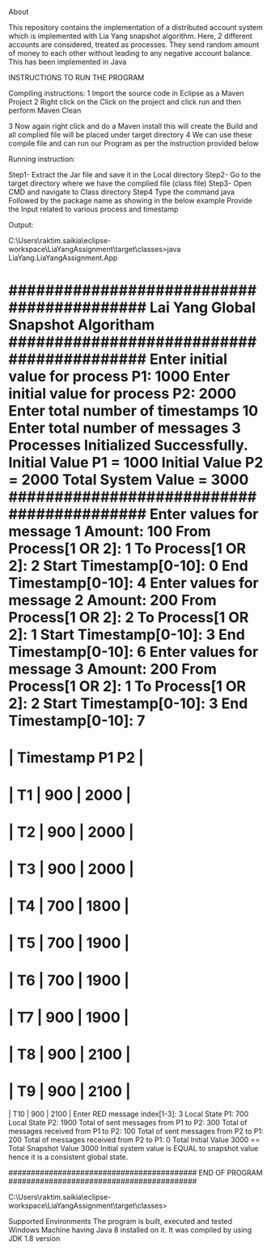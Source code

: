 
About

This repository contains the implementation of a distributed account system which is implemented with Lia Yang snapshot algorithm. Here, 2 different accounts are considered, treated as processes. They send random amount of money to each other without leading to any negative account balance. This has been implemented in Java

INSTRUCTIONS TO RUN THE PROGRAM

Compiling instructions:
1 Import the source code in Eclipse as a Maven Project
2 Right click on the Click on the project and click run and then perform Maven Clean
 
3 Now again right click and do a Maven install this will create the Build and all complied file will be placed under target directory
4 We can use these compile file and can run our Program as per the instruction provided below






Running instruction:

Step1- Extract the Jar file and save it in the Local directory
Step2- Go to the target directory where we have the complied file (class file)
Step3- Open CMD and navigate to Class directory
Step4 Type the command java Followed by the package name as showing in the below example
Provide the Input related to various process and timestamp


 


Output:

C:\Users\raktim.saikia\eclipse-workspace\LiaYangAssignment\target\classes>java LiaYang.LiaYangAssignment.App

##########################################
        Lai Yang Global Snapshot Algoritham
##########################################
Enter initial value for process P1:
1000
Enter initial value for process P2:
2000
Enter total number of timestamps
10
Enter total number of messages
3
Processes Initialized Successfully.
Initial Value P1 = 1000
Initial Value P2 = 2000
Total System Value = 3000
##########################################
Enter values for message 1
Amount:
100
From Process[1 OR 2]:
1
To Process[1 OR 2]:
2
Start Timestamp[0-10]:
0
End Timestamp[0-10]:
4
Enter values for message 2
Amount:
200
From Process[1 OR 2]:
2
To Process[1 OR 2]:
1
Start Timestamp[0-10]:
3
End Timestamp[0-10]:
6
Enter values for message 3
Amount:
200
From Process[1 OR 2]:
1
To Process[1 OR 2]:
2
Start Timestamp[0-10]:
3
End Timestamp[0-10]:
7
==========================
|  Timestamp   P1      P2 |
==========================
|   T1  |  900  |  2000  |
==========================
|   T2  |  900  |  2000  |
==========================
|   T3  |  900  |  2000  |
==========================
|   T4  |  700  |  1800  |
==========================
|   T5  |  700  |  1900  |
==========================
|   T6  |  700  |  1900  |
==========================
|   T7  |  900  |  1900  |
==========================
|   T8  |  900  |  2100  |
==========================
|   T9  |  900  |  2100  |
==========================
|   T10  |  900  |  2100  |
Enter RED message index[1-3]:
3
Local State P1: 700
Local State P2: 1900
Total of sent messages from P1 to P2:  300
Total of messages received from P1 to P2:  100
Total of sent messages from P2 to P1:  200
Total of messages received from P2 to P1:  0
Total Initial Value 3000 == Total Snapshot Value 3000
Initial system value is EQUAL to snapshot value hence it is a consistent global state.

##########################################
        END OF PROGRAM
##########################################

C:\Users\raktim.saikia\eclipse-workspace\LiaYangAssignment\target\classes>




Supported Environments
The program is built, executed and tested Windows Machine having Java 8 installed on it.
It was compiled by using JDK 1.8 version
